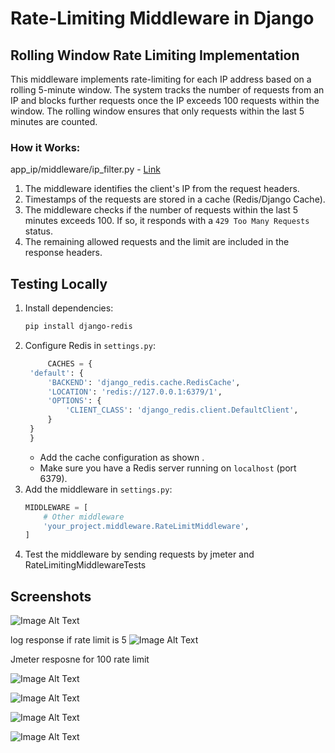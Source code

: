 

# Rate-Limiting Middleware in Django

## Rolling Window Rate Limiting Implementation

This middleware implements rate-limiting for each IP address based on a rolling 5-minute window. The system tracks the number of requests from an IP and blocks further requests once the IP exceeds 100 requests within the window. The rolling window ensures that only requests within the last 5 minutes are counted.

### How it Works:
app_ip/middleware/ip_filter.py - [Link](app_ip/middleware/ip_filter.py)
1. The middleware identifies the client's IP from the request headers.
2. Timestamps of the requests are stored in a cache (Redis/Django Cache).
3. The middleware checks if the number of requests within the last 5 minutes exceeds 100. If so, it responds with a `429 Too Many Requests` status.
4. The remaining allowed requests and the limit are included in the response headers.

## Testing Locally

1. Install dependencies:
    ```bash
    pip install django-redis
    ```
2. Configure Redis in `settings.py`:
   ```python
        CACHES = {
    'default': {
        'BACKEND': 'django_redis.cache.RedisCache',
        'LOCATION': 'redis://127.0.0.1:6379/1',
        'OPTIONS': {
            'CLIENT_CLASS': 'django_redis.client.DefaultClient',
        }
    }
    }
    ```
    - Add the cache configuration as shown .
    - Make sure you have a Redis server running on `localhost` (port 6379).
4. Add the middleware in `settings.py`:
    ```python
    MIDDLEWARE = [
        # Other middleware
        'your_project.middleware.RateLimitMiddleware',
    ]
    ```
5. Test the middleware by sending requests by jmeter and RateLimitingMiddlewareTests


## Screenshots

![Image Alt Text](ss.png)

log response if rate limit is 5
![Image Alt Text](test.png)


Jmeter resposne for 100 rate limit

![Image Alt Text](jmeter2.png)

![Image Alt Text](jmeter4.png)

![Image Alt Text](jmeter3.png)

![Image Alt Text](jmeter1.png)



